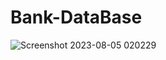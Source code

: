 # Bank-DataBase

![Screenshot 2023-08-05 020229](https://github.com/EhabMagdyy/Bank-DataBase/assets/132620660/0270d670-39c9-48ff-9003-429d7405086e)
